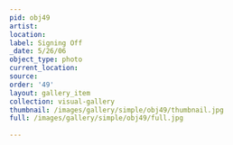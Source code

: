 ```yaml
---
pid: obj49
artist: 
location: 
label: Signing Off
_date: 5/26/06
object_type: photo
current_location: 
source: 
order: '49'
layout: gallery_item
collection: visual-gallery
thumbnail: /images/gallery/simple/obj49/thumbnail.jpg
full: /images/gallery/simple/obj49/full.jpg
 
---
```

